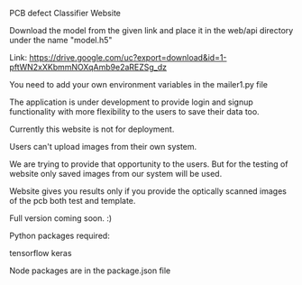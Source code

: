 PCB defect Classifier Website

Download the model from the given link and place it in the web/api directory under the name "model.h5"

Link: https://drive.google.com/uc?export=download&id=1-pftWN2xXKbmmNOXqAmb9e2aREZSg_dz

You need to add your own environment variables in the mailer1.py file

The application is under development to provide login and signup functionality with more flexibility to the users to save their data too.

Currently this website is not for deployment.

Users can't upload images from their own system.

We are trying to provide that opportunity to the users. But for the testing of website only saved images from our system will be used.

Website gives you results only if you provide the optically scanned images of the pcb both test and template.

Full version coming soon. :)

Python packages required:

tensorflow keras

Node packages are in the package.json file